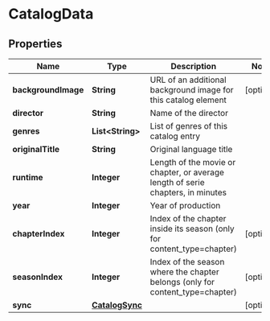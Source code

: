 
# CatalogData

## Properties
Name | Type | Description | Notes
------------ | ------------- | ------------- | -------------
**backgroundImage** | **String** | URL of an additional background image for this catalog element |  [optional]
**director** | **String** | Name of the director | 
**genres** | **List&lt;String&gt;** | List of genres of this catalog entry | 
**originalTitle** | **String** | Original language title | 
**runtime** | **Integer** | Length of the movie or chapter, or average length of serie chapters, in minutes | 
**year** | **Integer** | Year of production | 
**chapterIndex** | **Integer** | Index of the chapter inside its season (only for content_type&#x3D;chapter) |  [optional]
**seasonIndex** | **Integer** | Index of the season where the chapter belongs (only for content_type&#x3D;chapter) |  [optional]
**sync** | [**CatalogSync**](CatalogSync.md) |  |  [optional]



